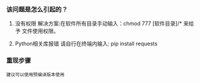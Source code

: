 ### 该问题是怎么引起的？
1. 没有权限
    解决方案:在软件所有目录手动输入：chmod 777 [软件目录]/*  来给予
    文件使用权限。

2. Python相关库报错
    请自行在终端内输入:
    pip install requests                        


### 重现步骤
    建议可以使用预编译版本使用





